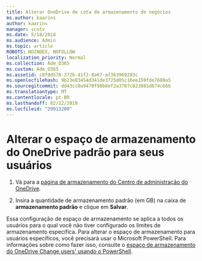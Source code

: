 ```yaml
---
title: Alterar OneDrive de cota de armazenamento de negócios
ms.author: kaarins
author: kaarins
manager: scotv
ms.date: 5/18/2018
ms.audience: Admin
ms.topic: article
ROBOTS: NOINDEX, NOFOLLOW
localization_priority: Normal
ms.collection: Adm_O365
ms.custom: Adm_O365
ms.assetid: c8f0d578-272b-41f2-8a67-af363969203c
ms.openlocfilehash: 9b23e83454d341de3725d05c16ee159fde7689a5
ms.sourcegitcommit: dd43cc0a9470f98b8ef2a3787c823801d674c666
ms.translationtype: MT
ms.contentlocale: pt-BR
ms.lasthandoff: 02/12/2019
ms.locfileid: "29913200"
---
```

# <a name="change-the-default-onedrive-storage-space-for-your-users"></a>Alterar o espaço de armazenamento do OneDrive padrão para seus usuários

1. Vá para a [página de armazenamento do Centro de administração do OneDrive](https://admin.onedrive.com/?v=StorageSettings).
    
2. Insira a quantidade de armazenamento padrão (em GB) na caixa de **armazenamento padrão** e clique em **Salvar**.
    
Essa configuração de espaço de armazenamento se aplica a todos os usuários para o qual você não tiver configurado os limites de armazenamento específica. Para alterar o espaço de armazenamento para usuários específicos, você precisará usar o Microsoft PowerShell. Para informações sobre como fazer isso, consulte o [espaço de armazenamento do OneDrive Change users' usando o PowerShell](https://go.microsoft.com/fwlink/?linkid=866402).
  

